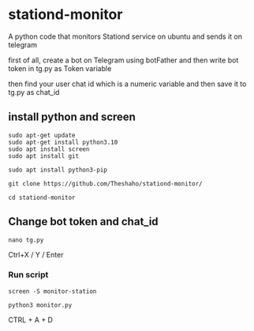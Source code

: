 # stationd-monitor
A python code that monitors Stationd service on ubuntu and sends it on telegram

first of all, create a bot on Telegram using botFather and then write bot token in tg.py as Token variable

then find your user chat id which is a numeric variable and then save it to tg.py as chat_id


## install python and screen
```
sudo apt-get update
sudo apt-get install python3.10
sudo apt install screen
sudo apt install git
```
```
sudo apt install python3-pip
```
```
git clone https://github.com/Theshaho/stationd-monitor/
```
```
cd stationd-monitor
```
## Change bot token and chat_id
```
nano tg.py
```
Ctrl+X / Y / Enter
### Run script
```
screen -S monitor-station
```
```
python3 monitor.py
```
CTRL + A + D

